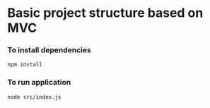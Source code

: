 # Basic project structure based on MVC

### To install dependencies
```
npm install
```

### To run application
```
node src/index.js
```
